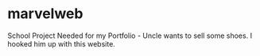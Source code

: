# marvelweb
School Project
Needed for my Portfolio - Uncle wants to sell some shoes. I hooked him up with this website. 
